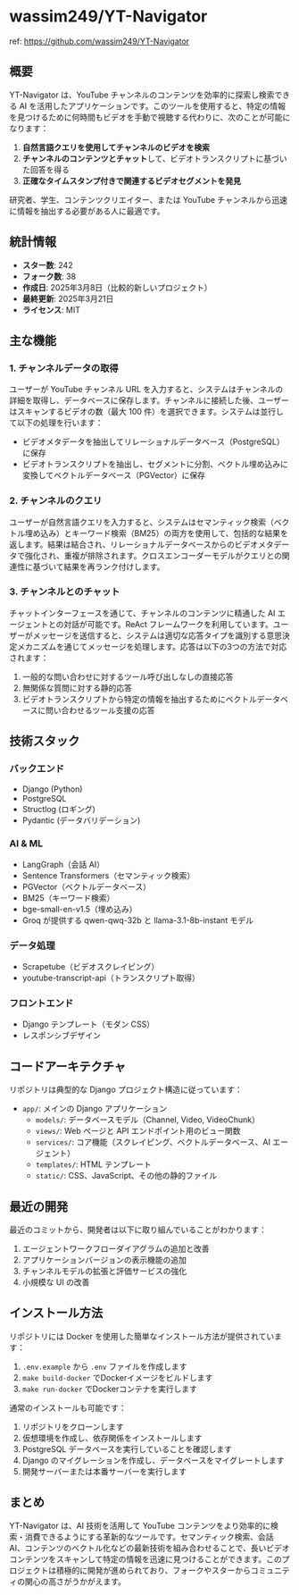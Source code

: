 # wassim249/YT-Navigator

ref: <https://github.com/wassim249/YT-Navigator>

## 概要

YT-Navigator は、YouTube チャンネルのコンテンツを効率的に探索し検索できる AI を活用したアプリケーションです。このツールを使用すると、特定の情報を見つけるために何時間もビデオを手動で視聴する代わりに、次のことが可能になります：

1. **自然言語クエリを使用してチャンネルのビデオを検索**
2. **チャンネルのコンテンツとチャット**して、ビデオトランスクリプトに基づいた回答を得る
3. **正確なタイムスタンプ付きで関連するビデオセグメントを発見**

研究者、学生、コンテンツクリエイター、または YouTube チャンネルから迅速に情報を抽出する必要がある人に最適です。

## 統計情報

- **スター数**: 242
- **フォーク数**: 38
- **作成日**: 2025年3月8日（比較的新しいプロジェクト）
- **最終更新**: 2025年3月21日
- **ライセンス**: MIT

## 主な機能

### 1. チャンネルデータの取得

ユーザーが YouTube チャンネル URL を入力すると、システムはチャンネルの詳細を取得し、データベースに保存します。チャンネルに接続した後、ユーザーはスキャンするビデオの数（最大 100 件）を選択できます。システムは並行して以下の処理を行います：

- ビデオメタデータを抽出してリレーショナルデータベース（PostgreSQL）に保存
- ビデオトランスクリプトを抽出し、セグメントに分割、ベクトル埋め込みに変換してベクトルデータベース（PGVector）に保存

### 2. チャンネルのクエリ

ユーザーが自然言語クエリを入力すると、システムはセマンティック検索（ベクトル埋め込み）とキーワード検索（BM25）の両方を使用して、包括的な結果を返します。結果は結合され、リレーショナルデータベースからのビデオメタデータで強化され、重複が排除されます。クロスエンコーダーモデルがクエリとの関連性に基づいて結果を再ランク付けします。

### 3. チャンネルとのチャット

チャットインターフェースを通じて、チャンネルのコンテンツに精通した AI エージェントとの対話が可能です。ReAct フレームワークを利用しています。ユーザーがメッセージを送信すると、システムは適切な応答タイプを識別する意思決定メカニズムを通じてメッセージを処理します。応答は以下の3つの方法で対応されます：

1. 一般的な問い合わせに対するツール呼び出しなしの直接応答
2. 無関係な質問に対する静的応答
3. ビデオトランスクリプトから特定の情報を抽出するためにベクトルデータベースに問い合わせるツール支援の応答

## 技術スタック

### バックエンド

- Django (Python)
- PostgreSQL
- Structlog (ロギング)
- Pydantic (データバリデーション)

### AI & ML

- LangGraph（会話 AI）
- Sentence Transformers（セマンティック検索）
- PGVector（ベクトルデータベース）
- BM25（キーワード検索）
- bge-small-en-v1.5（埋め込み）
- Groq が提供する qwen-qwq-32b と llama-3.1-8b-instant モデル

### データ処理

- Scrapetube（ビデオスクレイピング）
- youtube-transcript-api（トランスクリプト取得）

### フロントエンド

- Django テンプレート（モダン CSS）
- レスポンシブデザイン

## コードアーキテクチャ

リポジトリは典型的な Django プロジェクト構造に従っています：

- `app/`: メインの Django アプリケーション
  - `models/`: データベースモデル（Channel, Video, VideoChunk）
  - `views/`: Web ページと API エンドポイント用のビュー関数
  - `services/`: コア機能（スクレイピング、ベクトルデータベース、AI エージェント）
  - `templates/`: HTML テンプレート
  - `static/`: CSS、JavaScript、その他の静的ファイル

## 最近の開発

最近のコミットから、開発者は以下に取り組んでいることがわかります：

1. エージェントワークフローダイアグラムの追加と改善
2. アプリケーションバージョンの表示機能の追加
3. チャンネルモデルの拡張と評価サービスの強化
4. 小規模な UI の改善

## インストール方法

リポジトリには Docker を使用した簡単なインストール方法が提供されています：

1. `.env.example` から `.env` ファイルを作成します
2. `make build-docker` でDockerイメージをビルドします
3. `make run-docker` でDockerコンテナを実行します

通常のインストールも可能です：

1. リポジトリをクローンします
2. 仮想環境を作成し、依存関係をインストールします
3. PostgreSQL データベースを実行していることを確認します
4. Django のマイグレーションを作成し、データベースをマイグレートします
5. 開発サーバーまたは本番サーバーを実行します

## まとめ

YT-Navigator は、AI 技術を活用して YouTube コンテンツをより効率的に検索・消費できるようにする革新的なツールです。セマンティック検索、会話 AI、コンテンツのベクトル化などの最新技術を組み合わせることで、長いビデオコンテンツをスキャンして特定の情報を迅速に見つけることができます。このプロジェクトは積極的に開発が進められており、フォークやスターからコミュニティの関心の高さがうかがえます。
